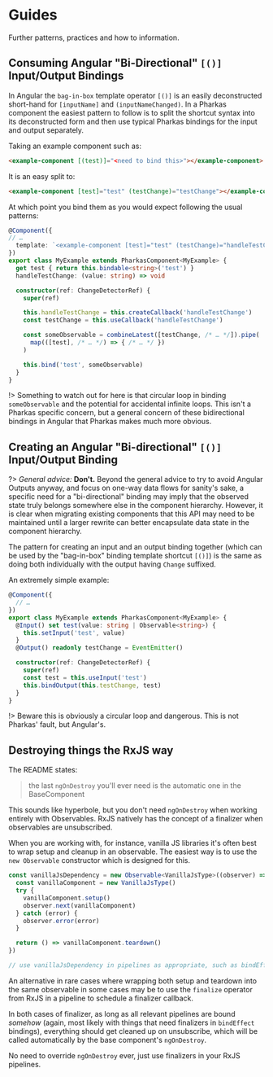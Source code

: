 # Guides

Further patterns, practices and how to information.

## Consuming Angular "Bi-Directional" `[()]` Input/Output Bindings

In Angular the `bag-in-box` template operator `[()]` is an easily deconstructed
short-hand for `[inputName]` and `(inputNameChanged)`. In a Pharkas component
the easiest pattern to follow is to split the shortcut syntax into its deconstructed
form and then use typical Pharkas bindings for the input and output separately.

Taking an example component such as:

```html
<example-component [(test)]="<need to bind this>"></example-component>
```

It is an easy split to:

```html
<example-component [test]="test" (testChange)="testChange"></example-component>
```

At which point you bind them as you would expect following the usual patterns:

```ts
@Component({
// …
  template: `<example-component [test]="test" (testChange)="handleTestChange"></example-component>`
})
export class MyExample extends PharkasComponent<MyExample> {
  get test { return this.bindable<string>('test') }
  handleTestChange: (value: string) => void

  constructor(ref: ChangeDetectorRef) {
    super(ref)

    this.handleTestChange = this.createCallback('handleTestChange')
    const testChange = this.useCallback('handleTestChange')

    const someObservable = combineLatest([testChange, /* … */]).pipe(
      map(([test], /* … */) => { /* … */ })
    )

    this.bind('test', someObservable)
  }
}
```

!> Something to watch out for here is that circular loop in binding `someObservable` and the
potential for accidental infinite loops. This isn't a Pharkas specific concern, but a
general concern of these bidirectional bindings in Angular that Pharkas makes much more
obvious.

## Creating an Angular "Bi-directional" `[()]` Input/Output Binding

?> _General advice:_ **Don't.** Beyond the general advice to try to avoid Angular Outputs anyway,
and focus on one-way data flows for sanity's sake, a specific need for a "bi-directional"
binding may imply that the observed state truly belongs somewhere else in the component
hierarchy. However, it is clear when migrating existing components that this API may
need to be maintained until a larger rewrite can better encapsulate data state in the
component hierarchy.

The pattern for creating an input and an output binding together (which can be used by the
"bag-in-box" binding template shortcut `[()]`) is the same as doing both individually with
the output having `Change` suffixed.

An extremely simple example:

```ts
@Component({
  // …
})
export class MyExample extends PharkasComponent<MyExample> {
  @Input() set test(value: string | Observable<string>) {
    this.setInput('test', value)
  }
  @Output() readonly testChange = EventEmitter()

  constructor(ref: ChangeDetectorRef) {
    super(ref)
    const test = this.useInput('test')
    this.bindOutput(this.testChange, test)
  }
}
```

!> Beware this is obviously a circular loop and dangerous. This is not Pharkas' fault, but
Angular's.

## Destroying things the RxJS way

The README states:

> the last `ngOnDestroy` you'll ever need is the automatic one in the BaseComponent

This sounds like hyperbole, but you don't need `ngOnDestroy` when working entirely with
Observables. RxJS natively has the concept of a finalizer when observables are unsubscribed.

When you are working with, for instance, vanilla JS libraries it's often best to wrap setup
and cleanup in an observable. The easiest way is to use the `new Observable` constructor
which is designed for this.

```ts
const vanillaJsDependency = new Observable<VanillaJsType>((observer) => {
  const vanillaComponent = new VanillaJsType()
  try {
    vanillaComponent.setup()
    observer.next(vanillaComponent)
  } catch (error) {
    observer.error(error)
  }

  return () => vanillaComponent.teardown()
})

// use vanillaJsDependency in pipelines as appropriate, such as bindEffect pipelines
```

An alternative in rare cases where wrapping both setup and teardown into the same observable
in some cases may be to use the `finalize` operator from RxJS in a pipeline to schedule a
finalizer callback.

In both cases of finalizer, as long as all relevant pipelines are bound _somehow_
(again, most likely with things that need finalizers in `bindEffect` bindings), everything
should get cleaned up on unsubscribe, which will be called automatically by the base component's
`ngOnDestroy`.

No need to override `ngOnDestroy` ever, just use finalizers in your RxJS pipelines.
